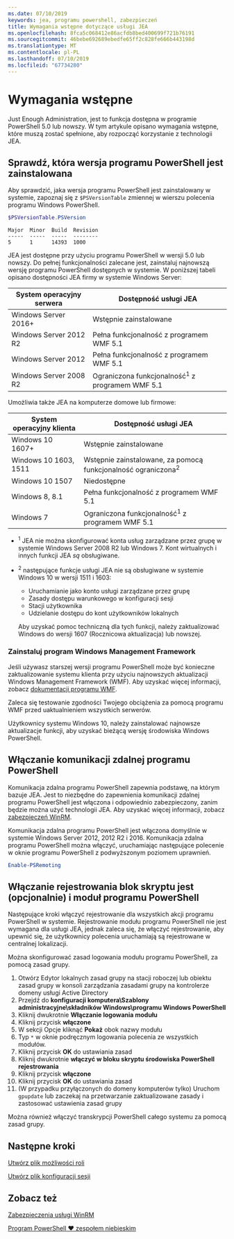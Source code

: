 ```yaml
---
ms.date: 07/10/2019
keywords: jea, programu powershell, zabezpieczeń
title: Wymagania wstępne dotyczące usługi JEA
ms.openlocfilehash: 8fca5c068412e86acfdb8bed400699f721b76191
ms.sourcegitcommit: 46bebe692689ebedfe65ff2c828fe666b443198d
ms.translationtype: MT
ms.contentlocale: pl-PL
ms.lasthandoff: 07/10/2019
ms.locfileid: "67734280"
---
```

# <a name="prerequisites"></a>Wymagania wstępne

Just Enough Administration, jest to funkcja dostępna w programie PowerShell 5.0 lub nowszy. W tym artykule opisano wymagania wstępne, które muszą zostać spełnione, aby rozpocząć korzystanie z technologii JEA.


## <a name="check-which-version-of-powershell-is-installed"></a>Sprawdź, która wersja programu PowerShell jest zainstalowana

Aby sprawdzić, jaka wersja programu PowerShell jest zainstalowany w systemie, zapoznaj się z `$PSVersionTable` zmiennej w wierszu polecenia programu Windows PowerShell.

```powershell
$PSVersionTable.PSVersion
```

```Output
Major  Minor  Build  Revision
-----  -----  -----  --------
5      1      14393  1000
```

JEA jest dostępne przy użyciu programu PowerShell w wersji 5.0 lub nowszy. Do pełnej funkcjonalności zalecane jest, zainstaluj najnowszą wersję programu PowerShell dostępnych w systemie. W poniższej tabeli opisano dostępności JEA firmy w systemie Windows Server:

| System operacyjny serwera |                Dostępność usługi JEA                |
| ----------------------- | ---------------------------------------------- |
| Windows Server 2016+    | Wstępnie zainstalowane                                   |
| Windows Server 2012 R2  | Pełna funkcjonalność z programem WMF 5.1                |
| Windows Server 2012     | Pełna funkcjonalność z programem WMF 5.1                |
| Windows Server 2008 R2  | Ograniczona funkcjonalność<sup>1</sup> z programem WMF 5.1 |

Umożliwia także JEA na komputerze domowe lub firmowe:

| System operacyjny klienta |                   Dostępność usługi JEA                   |
| ----------------------- | ---------------------------------------------------- |
| Windows 10 1607+        | Wstępnie zainstalowane                                         |
| Windows 10 1603, 1511   | Wstępnie zainstalowane, za pomocą funkcjonalność ograniczona<sup>2</sup> |
| Windows 10 1507         | Niedostępne                                        |
| Windows 8, 8.1          | Pełna funkcjonalność z programem WMF 5.1                      |
| Windows 7               | Ograniczona funkcjonalność<sup>1</sup> z programem WMF 5.1       |

- <sup>1</sup> JEA nie można skonfigurować konta usług zarządzane przez grupę w systemie Windows Server 2008 R2 lub Windows 7. Kont wirtualnych i innych funkcji JEA *są* obsługiwane.

- <sup>2</sup> następujące funkcje usługi JEA nie są obsługiwane w systemie Windows 10 w wersji 1511 i 1603:

  - Uruchamianie jako konto usługi zarządzane przez grupę
  - Zasady dostępu warunkowego w konfiguracji sesji
  - Stacji użytkownika
  - Udzielanie dostępu do kont użytkowników lokalnych

  Aby uzyskać pomoc techniczną dla tych funkcji, należy zaktualizować Windows do wersji 1607 (Rocznicowa aktualizacja) lub nowszej.

### <a name="install-windows-management-framework"></a>Zainstaluj program Windows Management Framework

Jeśli używasz starszej wersji programu PowerShell może być konieczne zaktualizowanie systemu klienta przy użyciu najnowszych aktualizacji Windows Management Framework (WMF). Aby uzyskać więcej informacji, zobacz [dokumentacji programu WMF](/powershell/wmf/overview).

Zaleca się testowanie zgodności Twojego obciążenia za pomocą programu WMF przed uaktualnieniem wszystkich serwerów.

Użytkownicy systemu Windows 10, należy zainstalować najnowsze aktualizacje funkcji, aby uzyskać bieżącą wersję środowiska Windows PowerShell.

## <a name="enable-powershell-remoting"></a>Włączanie komunikacji zdalnej programu PowerShell

Komunikacja zdalna programu PowerShell zapewnia podstawę, na którym bazuje JEA. Jest to niezbędne do zapewnienia komunikacji zdalnej programu PowerShell jest włączona i odpowiednio zabezpieczony, zanim będzie można użyć technologii JEA. Aby uzyskać więcej informacji, zobacz [zabezpieczeń WinRM](/powershell/scripting/learn/remoting/winrmsecurity).

Komunikacja zdalna programu PowerShell jest włączona domyślnie w systemie Windows Server 2012, 2012 R2 i 2016. Komunikacja zdalna programu PowerShell można włączyć, uruchamiając następujące polecenie w oknie programu PowerShell z podwyższonym poziomem uprawnień.

```powershell
Enable-PSRemoting
```

## <a name="enable-powershell-module-and-script-block-logging-optional"></a>Włączanie rejestrowania blok skryptu jest (opcjonalnie) i moduł programu PowerShell

Następujące kroki włączyć rejestrowanie dla wszystkich akcji programu PowerShell w systemie. Rejestrowanie modułu programu PowerShell nie jest wymagana dla usługi JEA, jednak zaleca się, że włączyć rejestrowanie, aby upewnić się, że użytkownicy polecenia uruchamiają są rejestrowane w centralnej lokalizacji.

Można skonfigurować zasad logowania modułu programu PowerShell, za pomocą zasad grupy.

1. Otwórz Edytor lokalnych zasad grupy na stacji roboczej lub obiektu zasad grupy w konsoli zarządzania zasadami grupy na kontrolerze domeny usługi Active Directory
2. Przejdź do **konfiguracji komputera\\Szablony administracyjne\\składników Windows\\programu Windows PowerShell**
3. Kliknij dwukrotnie **Włączanie logowania modułu**
4. Kliknij przycisk **włączone**
5. W sekcji Opcje kliknąć **Pokaż** obok nazwy modułu
6. Typ `*` w oknie podręcznym logowania polecenia ze wszystkich modułów.
7. Kliknij przycisk **OK** do ustawiania zasad
8. Kliknij dwukrotnie **włączyć w bloku skryptu środowiska PowerShell rejestrowania**
9. Kliknij przycisk **włączone**
10. Kliknij przycisk **OK** do ustawiania zasad
11. (W przypadku przyłączonych do domeny komputerów tylko) Uruchom `gpupdate` lub zaczekaj na przetwarzanie zaktualizowane zasady i zastosować ustawienia zasad grupy

Można również włączyć transkrypcji PowerShell całego systemu za pomocą zasad grupy.

## <a name="next-steps"></a>Następne kroki

[Utwórz plik możliwości roli](role-capabilities.md)

[Utwórz plik konfiguracji sesji](session-configurations.md)

## <a name="see-also"></a>Zobacz też

[Zabezpieczenia usługi WinRM](/powershell/scripting/learn/remoting/winrmsecurity)

[Program PowerShell ♥ zespołem niebieskim](https://devblogs.microsoft.com/powershell/powershell-the-blue-team/)
